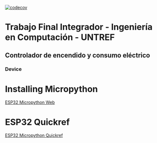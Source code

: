 [![codecov](https://codecov.io/gh/GabrielMartinMoran/TFI_UNTREF-device/branch/master/graph/badge.svg?token=PRPQM7JVK4)](https://codecov.io/gh/GabrielMartinMoran/TFI_UNTREF-device)

# Trabajo Final Integrador - Ingeniería en Computación - UNTREF

## Controlador de encendido y consumo eléctrico

### Device

# Installing Micropython
[ESP32 Micropython Web](https://micropython.org/download/esp32/)

# ESP32 Quickref
[ESP32 Micropython Quickref](https://docs.micropython.org/en/latest/esp32/quickref.html)